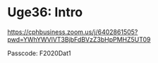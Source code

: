 # Uge36: Intro

https://cphbusiness.zoom.us/j/6402861505?pwd=YWhYWVlVT3BjbFdBVzZ3bHpPMHZ5UT09

Passcode: F2020Dat1
